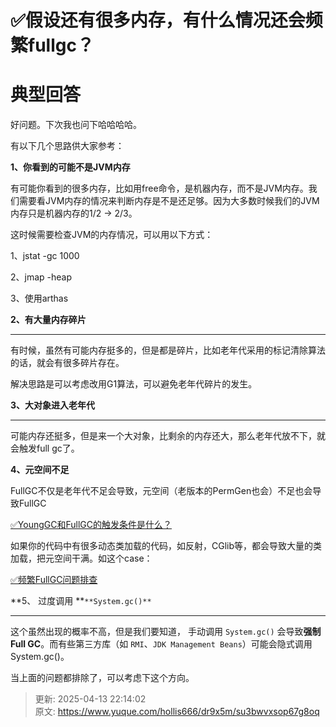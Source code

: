 # ✅假设还有很多内存，有什么情况还会频繁fullgc？

# 典型回答


好问题。下次我也问下哈哈哈哈。



有以下几个思路供大家参考：



**1、你看到的可能不是JVM内存**



有可能你看到的很多内存，比如用free命令，是机器内存，而不是JVM内存。我们需要看JVM内存的情况来判断内存是不是还足够。因为大多数时候我们的JVM内存只是机器内存的1/2 -> 2/3。



这时候需要检查JVM的内存情况，可以用以下方式：



1、jstat -gc <pid> 1000

2、jmap -heap <pid>

3、使用arthas



**2、有大量内存碎片**

****

有时候，虽然有可能内存挺多的，但是都是碎片，比如老年代采用的标记清除算法的话，就会有很多碎片存在。



解决思路是可以考虑改用G1算法，可以避免老年代碎片的发生。





**3、大对象进入老年代**

****

可能内存还挺多，但是来一个大对象，比剩余的内存还大，那么老年代放不下，就会触发full gc了。





**4、元空间不足**



FullGC不仅是老年代不足会导致，元空间（老版本的PermGen也会）不足也会导致FullGC



[✅YoungGC和FullGC的触发条件是什么？](https://www.yuque.com/hollis666/dr9x5m/akr0h4yk44r57g5x)



如果你的代码中有很多动态类加载的代码，如反射，CGlib等，都会导致大量的类加载，把元空间干满。如这个case：



[✅频繁FullGC问题排查](https://www.yuque.com/hollis666/dr9x5m/iocmzc)



**5、 过度调用 **`**System.gc()**`

****

这个虽然出现的概率不高，但是我们要知道， 手动调用 `System.gc()` 会导致**强制 Full GC**。而有些第三方库（如 `RMI`、`JDK Management Beans`）可能会隐式调用System.gc()。  



当上面的问题都排除了，可以考虑下这个方向。



> 更新: 2025-04-13 22:14:02  
> 原文: <https://www.yuque.com/hollis666/dr9x5m/su3bwvxsop67g8oq>